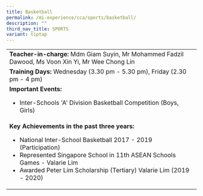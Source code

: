 ```yaml
---
title: Basketball
permalink: /mi-experience/cca/sports/basketball/
description: ""
third_nav_title: SPORTS
variant: tiptap
---
```

<table border="0" cellspacing="0" cellpadding="0">
<tbody>
<tr>
<td width="616"><strong>Teacher-in-charge:&nbsp;</strong>Mdm Giam Suyin, Mr Mohammed Fadzil Dawood, Ms Voon Xin Yi, Mr Wee Chong Lin</td>
</tr>
<tr>
<td width="616"><strong>Training Days:</strong>&nbsp;Wednesday (3.30 pm - 5.30 pm), Friday (2.30 pm - 4 pm)</td>
</tr>
<tr>
<td width="616"><strong>Important Events:</strong><br>
<ul>
<li>Inter-Schools 'A' Division Basketball Competition (Boys, Girls)</li>
</ul>
</td>
</tr>
<tr>
<td width="616"><strong>Key Achievements in the past three years:</strong><br>
<ul>
<li>National Inter-School Basketball 2017 - 2019 (Participation)</li>
<li>Represented Singapore School in 11th ASEAN Schools Games - Valarie Lim</li>
<li>Awarded Peter Lim Scholarship (Tertiary) Valarie Lim (2019 - 2020)</li>
</ul>
</td>
</tr>
</tbody>
</table>